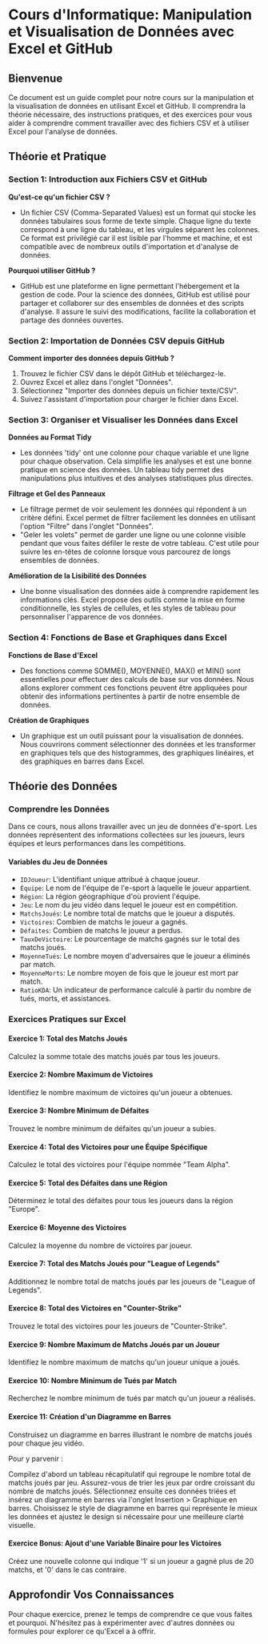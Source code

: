 # Cours d'Informatique: Manipulation et Visualisation de Données avec Excel et GitHub

## Bienvenue
Ce document est un guide complet pour notre cours sur la manipulation et la visualisation de données en utilisant Excel et GitHub. Il comprendra la théorie nécessaire, des instructions pratiques, et des exercices pour vous aider à comprendre comment travailler avec des fichiers CSV et à utiliser Excel pour l'analyse de données.

## Théorie et Pratique

### Section 1: Introduction aux Fichiers CSV et GitHub

**Qu'est-ce qu'un fichier CSV ?**
- Un fichier CSV (Comma-Separated Values) est un format qui stocke les données tabulaires sous forme de texte simple. Chaque ligne du texte correspond à une ligne du tableau, et les virgules séparent les colonnes. Ce format est privilégié car il est lisible par l'homme et machine, et est compatible avec de nombreux outils d'importation et d'analyse de données.

**Pourquoi utiliser GitHub ?**
- GitHub est une plateforme en ligne permettant l'hébergement et la gestion de code. Pour la science des données, GitHub est utilisé pour partager et collaborer sur des ensembles de données et des scripts d'analyse. Il assure le suivi des modifications, facilite la collaboration et partage des données ouvertes.

### Section 2: Importation de Données CSV depuis GitHub

**Comment importer des données depuis GitHub ?**
1. Trouvez le fichier CSV dans le dépôt GitHub et téléchargez-le.
2. Ouvrez Excel et allez dans l'onglet "Données".
3. Sélectionnez "Importer des données depuis un fichier texte/CSV".
4. Suivez l'assistant d'importation pour charger le fichier dans Excel.

### Section 3: Organiser et Visualiser les Données dans Excel

**Données au Format Tidy**
- Les données 'tidy' ont une colonne pour chaque variable et une ligne pour chaque observation. Cela simplifie les analyses et est une bonne pratique en science des données. Un tableau tidy permet des manipulations plus intuitives et des analyses statistiques plus directes.

**Filtrage et Gel des Panneaux**
- Le filtrage permet de voir seulement les données qui répondent à un critère défini. Excel permet de filtrer facilement les données en utilisant l'option "Filtre" dans l'onglet "Données".
- "Geler les volets" permet de garder une ligne ou une colonne visible pendant que vous faites défiler le reste de votre tableau. C'est utile pour suivre les en-têtes de colonne lorsque vous parcourez de longs ensembles de données.

**Amélioration de la Lisibilité des Données**
- Une bonne visualisation des données aide à comprendre rapidement les informations clés. Excel propose des outils comme la mise en forme conditionnelle, les styles de cellules, et les styles de tableau pour personnaliser l'apparence de vos données.

### Section 4: Fonctions de Base et Graphiques dans Excel

**Fonctions de Base d'Excel**
- Des fonctions comme SOMME(), MOYENNE(), MAX() et MIN() sont essentielles pour effectuer des calculs de base sur vos données. Nous allons explorer comment ces fonctions peuvent être appliquées pour obtenir des informations pertinentes à partir de notre ensemble de données.

**Création de Graphiques**
- Un graphique est un outil puissant pour la visualisation de données. Nous couvrirons comment sélectionner des données et les transformer en graphiques tels que des histogrammes, des graphiques linéaires, et des graphiques en barres dans Excel.

## Théorie des Données

### Comprendre les Données

Dans ce cours, nous allons travailler avec un jeu de données d'e-sport. Les données représentent des informations collectées sur les joueurs, leurs équipes et leurs performances dans les compétitions.

#### Variables du Jeu de Données
- `IDJoueur`: L'identifiant unique attribué à chaque joueur.
- `Équipe`: Le nom de l'équipe de l'e-sport à laquelle le joueur appartient.
- `Région`: La région géographique d'où provient l'équipe.
- `Jeu`: Le nom du jeu vidéo dans lequel le joueur est en compétition.
- `MatchsJoués`: Le nombre total de matchs que le joueur a disputés.
- `Victoires`: Combien de matchs le joueur a gagnés.
- `Défaites`: Combien de matchs le joueur a perdus.
- `TauxDeVictoire`: Le pourcentage de matchs gagnés sur le total des matchs joués.
- `MoyenneTués`: Le nombre moyen d'adversaires que le joueur a éliminés par match.
- `MoyenneMorts`: Le nombre moyen de fois que le joueur est mort par match.
- `RatioKDA`: Un indicateur de performance calculé à partir du nombre de tués, morts, et assistances.

### Exercices Pratiques sur Excel

#### Exercice 1: Total des Matchs Joués
Calculez la somme totale des matchs joués par tous les joueurs.

#### Exercice 2: Nombre Maximum de Victoires
Identifiez le nombre maximum de victoires qu'un joueur a obtenues.

#### Exercice 3: Nombre Minimum de Défaites
Trouvez le nombre minimum de défaites qu'un joueur a subies.

#### Exercice 4: Total des Victoires pour une Équipe Spécifique
Calculez le total des victoires pour l'équipe nommée "Team Alpha".

#### Exercice 5: Total des Défaites dans une Région
Déterminez le total des défaites pour tous les joueurs dans la région "Europe".

#### Exercice 6: Moyenne des Victoires
Calculez la moyenne du nombre de victoires par joueur.

#### Exercice 7: Total des Matchs Joués pour "League of Legends"
Additionnez le nombre total de matchs joués par les joueurs de "League of Legends".

#### Exercice 8: Total des Victoires en "Counter-Strike"
Trouvez le total des victoires pour les joueurs de "Counter-Strike".

#### Exercice 9: Nombre Maximum de Matchs Joués par un Joueur
Identifiez le nombre maximum de matchs qu'un joueur unique a joués.

#### Exercice 10: Nombre Minimum de Tués par Match
Recherchez le nombre minimum de tués par match qu'un joueur a réalisés.

#### Exercice 11: Création d'un Diagramme en Barres
Construisez un diagramme en barres illustrant le nombre de matchs joués pour chaque jeu vidéo.

Pour y parvenir :

Compilez d'abord un tableau récapitulatif qui regroupe le nombre total de matchs joués par jeu.
Assurez-vous de trier les jeux par ordre croissant du nombre de matchs joués.
Sélectionnez ensuite ces données triées et insérez un diagramme en barres via l'onglet Insertion > Graphique en barres.
Choisissez le style de diagramme en barres qui représente le mieux les données et ajustez le design si nécessaire pour une meilleure clarté visuelle.

#### Exercice Bonus: Ajout d'une Variable Binaire pour les Victoires
Créez une nouvelle colonne qui indique '1' si un joueur a gagné plus de 20 matchs, et '0' dans le cas contraire.

## Approfondir Vos Connaissances

Pour chaque exercice, prenez le temps de comprendre ce que vous faites et pourquoi. N'hésitez pas à expérimenter avec d'autres données ou formules pour explorer ce qu'Excel a à offrir.
